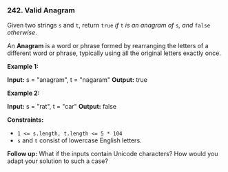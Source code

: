 ### 242\. Valid Anagram

Given two strings `s` and `t`, return `true` _if_ `t` _is an anagram of_ `s`_, and_ `false` _otherwise_.

An **Anagram** is a word or phrase formed by rearranging the letters of a different word or phrase, typically using all the original letters exactly once.

**Example 1:**

**Input:** s = "anagram", t = "nagaram"
**Output:** true

**Example 2:**

**Input:** s = "rat", t = "car"
**Output:** false

**Constraints:**

*   `1 <= s.length, t.length <= 5 * 104`
*   `s` and `t` consist of lowercase English letters.

**Follow up:** What if the inputs contain Unicode characters? How would you adapt your solution to such a case?
